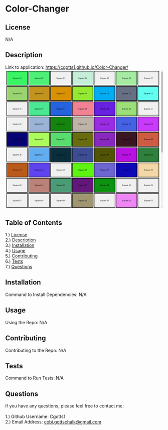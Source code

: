 # Color-Changer

## <section id = "License">License</section>
 N/A
 
## <section id = "Description">Description</section>

Link to application: https://cgotts1.github.io/Color-Changer/ 
![Site](./image1.png)

## Table of Contents
1.) <a href = "#License">License</a><br>
2.) <a href = "#Description">Description</a><br>
3.) <a href = "#Installation">Installation</a> <br>
4.) <a href = "#Usage">Usage</a><br>
5.) <a href = "#Contributing">Contributing</a><br>
6.) <a href = "#Tests">Tests</a><br>
7.) <a href = "#Questions">Questions</a>

## <section id = "Installation">Installation</section>
Command to Install Dependencies: N/A

## <section id = "Usage">Usage</section>
Using the Repo: N/A

## <section id = "Contributing">Contributing</section>
Contributing to the Repo: N/A

## <section id = "Tests">Tests</section>
Command to Run Tests: N/A

## <section id = "Questions">Questions</section>
If you have any questions, please feel free to contact me: <br><br>
1.) Github Username: Cgotts1 <br>
2.) Email Address: cobi.gottschalk@gmail.com